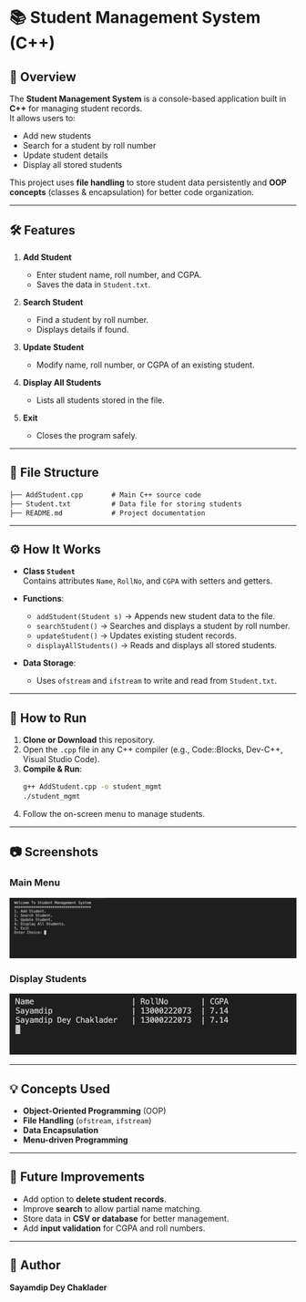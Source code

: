 # 📚 Student Management System (C++)

## 📌 Overview
The **Student Management System** is a console-based application built in **C++** for managing student records.  
It allows users to:
- Add new students
- Search for a student by roll number
- Update student details
- Display all stored students

This project uses **file handling** to store student data persistently and **OOP concepts** (classes & encapsulation) for better code organization.

---

## 🛠 Features
1. **Add Student**
   - Enter student name, roll number, and CGPA.
   - Saves the data in `Student.txt`.

2. **Search Student**
   - Find a student by roll number.
   - Displays details if found.

3. **Update Student**
   - Modify name, roll number, or CGPA of an existing student.

4. **Display All Students**
   - Lists all students stored in the file.

5. **Exit**
   - Closes the program safely.

---

## 📂 File Structure
```
├── AddStudent.cpp       # Main C++ source code
├── Student.txt          # Data file for storing students
├── README.md            # Project documentation
```

---

## ⚙️ How It Works
- **Class `Student`**  
  Contains attributes `Name`, `RollNo`, and `CGPA` with setters and getters.
  
- **Functions**:
  - `addStudent(Student s)` → Appends new student data to the file.
  - `searchStudent()` → Searches and displays a student by roll number.
  - `updateStudent()` → Updates existing student records.
  - `displayAllStudents()` → Reads and displays all stored students.

- **Data Storage**:
  - Uses `ofstream` and `ifstream` to write and read from `Student.txt`.

---

## 🚀 How to Run
1. **Clone or Download** this repository.
2. Open the `.cpp` file in any C++ compiler (e.g., Code::Blocks, Dev-C++, Visual Studio Code).
3. **Compile & Run**:
   ```bash
   g++ AddStudent.cpp -o student_mgmt
   ./student_mgmt
   ```
4. Follow the on-screen menu to manage students.

---

## 📷 Screenshots
### Main Menu
![Main Menu](Screenshot2.png)

### Display Students
![Display Students](ScreenShot1.jpeg)

---

## 💡 Concepts Used
- **Object-Oriented Programming** (OOP)
- **File Handling** (`ofstream`, `ifstream`)
- **Data Encapsulation**
- **Menu-driven Programming**

---

## 🔮 Future Improvements
- Add option to **delete student records**.
- Improve **search** to allow partial name matching.
- Store data in **CSV or database** for better management.
- Add **input validation** for CGPA and roll numbers.

---

## 👤 Author
**Sayamdip Dey Chaklader**  
